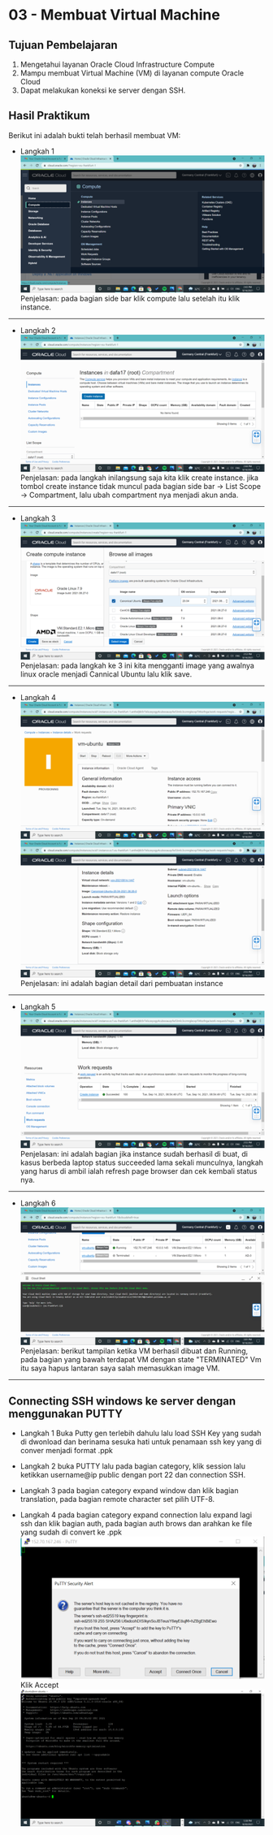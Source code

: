 # 03 - Membuat Virtual Machine

## Tujuan Pembelajaran

1.  Mengetahui layanan Oracle Cloud Infrastructure Compute
2.   Mampu membuat Virtual Machine (VM) di layanan compute Oracle Cloud
3. Dapat melakukan koneksi ke server dengan SSH.

## Hasil Praktikum

Berikut ini adalah bukti telah berhasil membuat VM:

* Langkah 1
![Screenshot Dashboard Oracle](img/01.png)
Penjelasan: pada bagian side bar klik compute lalu setelah itu klik instance.
---
* Langkah 2
![Screenshot Dashboard Oracle](img/02.png)
Penjelasan: pada langkah inilangsung saja kita klik create instance. jika tombol create instance tidak muncul pada bagian side bar -> List Scope -> Compartment, lalu ubah compartment nya menjadi akun anda.
---
* Langkah 3
![Screenshot Dashboard Oracle](img/03.png)
Penjelasan: pada langkah ke 3 ini kita mengganti image yang awalnya linux oracle menjadi Cannical Ubuntu lalu klik save.
---
* Langkah 4
![Screenshot Dashboard Oracle](img/04.png)
![Screenshot Dashboard Oracle](img/05.png)
Penjelasan: ini adalah bagian detail dari pembuatan instance
---
* Langkah 5
![Screenshot Dashboard Oracle](img/06.png)
Penjelasan: ini adalah bagian jika instance sudah berhasil di buat, di kasus berbeda laptop status succeeded lama sekali munculnya, langkah yang harus di ambil ialah refresh page browser dan cek kembali status nya.
---
* Langkah 6
![Screenshot Dashboard Oracle](img/07.png)
Penjelasan: berikut tampilan ketika VM berhasil dibuat dan Running, pada bagian yang bawah terdapat VM dengan state "TERMINATED" Vm itu saya hapus lantaran saya salah memasukkan image VM.
---
## Connecting SSH windows ke server dengan menggunakan PUTTY

* Langkah 1
Buka Putty gen terlebih dahulu lalu load SSH Key yang sudah di dwonload dan berinama sesuka hati untuk penamaan ssh key yang di conver menjadi format .ppk

* Langkah 2
buka PUTTY lalu pada bagian category, klik session lalu ketikkan username@ip public dengan port 22 dan connection SSH.

* Langkah 3
pada bagian category expand window dan klik bagian translation, pada bagian remote character set pilih UTF-8.

* Langkah 4
pada bagian category expand connection lalu expand lagi ssh dan klik bagian auth, pada bagian auth brows dan arahkan ke file yang sudah di convert ke .ppk
![Screenshot Dashboard Oracle](img/PuttyAlert.png)
Klik Accept
![Screenshot Dashboard Oracle](img/Passed.png)
